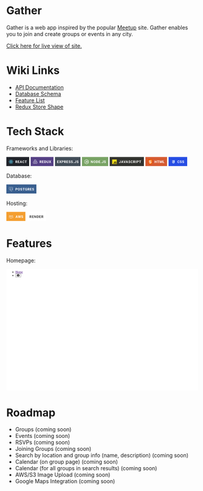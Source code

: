 # Gather

Gather is a web app inspired by the popular [Meetup](https://www.meetup.com) site. Gather enables you to join and create groups or events in any city.

[Click here for live view of site.](https://gather-j0vz.onrender.com)

# Wiki Links
  * [API Documentation](https://github.com/cgrq/Gather/wiki/API-Documentation)
  * [Database Schema](https://github.com/cgrq/Gather/wiki/Database-Schema)
  * [Feature List](https://github.com/cgrq/Gather/wiki/Feature-List)
  * [Redux Store Shape](https://github.com/cgrq/Gather/wiki/Redux-Store-Shape)

# Tech Stack

Frameworks and Libraries:

![react](assets/docs/react.png) ![redux](assets/docs/redux.png) ![express](assets/docs/express.png) ![node.js](assets/docs/node.png) ![javascript](assets/docs/javascript.png) ![html](assets/docs/html.png) ![html](assets/docs/css.png)

Database:

![postgres](assets/docs/postgres.png)

Hosting:

![aws](assets/docs/aws.png) ![aws](assets/docs/render.png)



# Features

Homepage:

![landing page](assets/docs/landing-page.png)

# Roadmap

  * Groups (coming soon)
  * Events (coming soon)
  * RSVPs (coming soon)
  * Joining Groups (coming soon)
  * Search by location and group info (name, description) (coming soon)
  * Calendar (on group page) (coming soon)
  * Calendar (for all groups in search results) (coming soon)
  * AWS/S3 Image Upload (coming soon)
  * Google Maps Integration (coming soon)
